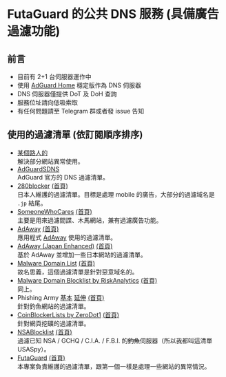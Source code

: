 # FutaGuard 的公共 DNS 服務 (具備廣告過濾功能)

## 前言

- 目前有 2+1 台伺服器運作中
- 使用 [AdGuard Home](https://adguard.com/en/adguard-home/overview.html) 穩定版作為 DNS 伺服器
- DNS 伺服器僅提供 DoT 及 DoH 查詢
- 服務位址請向低吸索取
- 有任何問題請至 Telegram 群或者發 issue 告知

## 使用的過濾清單 (依訂閱順序排序)

- [某個路人的](https://bestpika.github.io/abp/hosts.txt)\
  解決部分網站異常使用。
- [AdGuardSDNS](https://adguardteam.github.io/AdGuardSDNSFilter/Filters/filter.txt)\
  AdGuard 官方的 DNS 過濾清單。
- [280blocker](https://280blocker.net/files/280blocker_domain_ag.txt) [(首頁)](https://280blocker.net)\
  日本人維護的過濾清單。目標是處理 mobile 的廣告，大部分的過濾域名是 `.jp` 結尾。
- [SomeoneWhoCares](https://someonewhocares.org/hosts/zero/hosts) [(首頁)](https://someonewhocares.org)\
  主要是用來過濾間諜、木馬網站，兼有過濾廣告功能。
- [AdAway](https://adaway.org/hosts.txt) [(首頁)](https://adaway.org)\
  應用程式 [AdAway](https://f-droid.org/packages/org.adaway/) 使用的過濾清單。
- [AdAway (Japan Enhanced)](https://logroid.github.io/adaway-hosts/hosts_no_white.txt) [(首頁)](https://logroid.github.io/adaway-hosts/)\
  基於 AdAway 並增加一些日本網站的過濾清單。
- [Malware Domain List](https://www.malwaredomainlist.com/hostslist/hosts.txt) [(首頁)](https://www.malwaredomainlist.com)\
  故名思義，這個過濾清單是針對惡意域名的。
- [Malware Domain Blocklist by RiskAnalytics](https://mirror1.malwaredomains.com/files/domains.hosts) [(首頁)](https://www.malwaredomains.com)\
  同上。
- Phishing Army [基本](https://phishing.army/download/phishing_army_blocklist.txt) [延伸](https://phishing.army/download/phishing_army_blocklist_extended.txt) [(首頁)](https://phishing.army)\
  針對釣魚網站的過濾清單。
- [CoinBlockerLists by ZeroDot1](https://zerodot1.gitlab.io/CoinBlockerLists/hosts) [(首頁)](https://zerodot1.gitlab.io/CoinBlockerListsWeb/)\
  針對網頁挖礦的過濾清單。
- [NSABlocklist](https://github.com/CHEF-KOCH/NSABlocklist/raw/master/HOSTS/HOSTS) [(首頁)](https://github.com/CHEF-KOCH/NSABlocklist/)\
  過濾已知 NSA / GCHQ / C.I.A. / F.B.I. 的~~釣魚~~伺服器（所以我都叫這清單 USASpy）。
- [FutaGuard](https://futaguard.github.io/FutaFilter/hosts.txt) [(首頁)](https://github.com/FutaGuard/FutaFilter)\
  本專案負責維護的過濾清單，跟第一個一樣是處理一些網站的異常情況。
